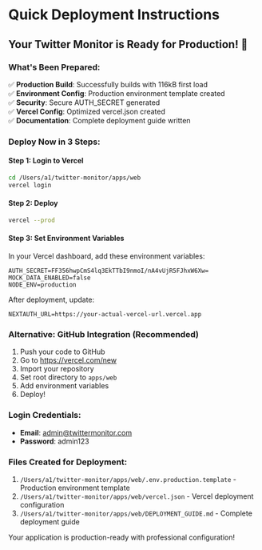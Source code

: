# Quick Deployment Instructions

## Your Twitter Monitor is Ready for Production! 🚀

### What's Been Prepared:

✅ **Production Build**: Successfully builds with 116kB first load  
✅ **Environment Config**: Production environment template created  
✅ **Security**: Secure AUTH_SECRET generated  
✅ **Vercel Config**: Optimized vercel.json created  
✅ **Documentation**: Complete deployment guide written  

### Deploy Now in 3 Steps:

#### Step 1: Login to Vercel
```bash
cd /Users/a1/twitter-monitor/apps/web
vercel login
```

#### Step 2: Deploy
```bash
vercel --prod
```

#### Step 3: Set Environment Variables
In your Vercel dashboard, add these environment variables:

```
AUTH_SECRET=FF356hwpCmS4lq3EkTTbI9nmoI/nA4vUjR5FJhxW6Xw=
MOCK_DATA_ENABLED=false
NODE_ENV=production
```

After deployment, update:
```
NEXTAUTH_URL=https://your-actual-vercel-url.vercel.app
```

### Alternative: GitHub Integration (Recommended)

1. Push your code to GitHub
2. Go to https://vercel.com/new
3. Import your repository
4. Set root directory to `apps/web`
5. Add environment variables
6. Deploy!

### Login Credentials:
- **Email**: admin@twittermonitor.com
- **Password**: admin123

### Files Created for Deployment:

1. `/Users/a1/twitter-monitor/apps/web/.env.production.template` - Production environment template
2. `/Users/a1/twitter-monitor/apps/web/vercel.json` - Vercel deployment configuration  
3. `/Users/a1/twitter-monitor/apps/web/DEPLOYMENT_GUIDE.md` - Complete deployment guide

Your application is production-ready with professional configuration!